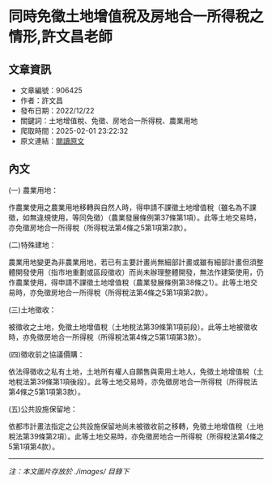 # 同時免徵土地增值稅及房地合一所得稅之情形,許文昌老師

## 文章資訊
- 文章編號：906425
- 作者：許文昌
- 發布日期：2022/12/22
- 關鍵詞：土地增值稅、免徵、房地合一所得稅、農業用地
- 爬取時間：2025-02-01 23:22:32
- 原文連結：[閱讀原文](https://real-estate.get.com.tw/Columns/detail.aspx?no=906425)

## 內文


(一)	農業用地：


作農業使用之農業用地移轉與自然人時，得申請不課徵土地增值稅（雖名為不課徵，如無違規使用，等同免徵）（農業發展條例第37條第1項）。此等土地交易時，亦免徵房地合一所得稅（所得稅法第4條之5第1項第2款）。


(二)特殊建地：


農業用地變更為非農業用地，若已有主要計畫尚無細部計畫或雖有細部計畫但須整體開發使用（指市地重劃或區段徵收）而尚未辦理整體開發，無法作建築使用，仍作農業使用，得申請不課徵土地增值稅（農業發展條例第38條之1）。此等土地交易時，亦免徵房地合一所得稅（所得稅法第4條之5第1項第2款）。


(三)土地徵收：


被徵收之土地，免徵土地增值稅（土地稅法第39條第1項前段）。此等土地被徵收時，亦免徵房地合一所得稅（所得稅法第4條之5第1項第3款）。


(四)徵收前之協議價購：


依法得徵收之私有土地，土地所有權人自願售與需用土地人，免徵土地增值稅（土地稅法第39條第1項後段）。此等土地交易時，亦免徵房地合一所得稅（所得稅法第4條之5第1項第3款）。


(五)公共設施保留地：


依都市計畫法指定之公共設施保留地尚未被徵收前之移轉，免徵土地增值稅（土地稅法第39條第2項）。此等土地交易時，亦免徵房地合一所得稅（所得稅法第4條之5第1項第4款）。

---
*注：本文圖片存放於 ./images/ 目錄下*
